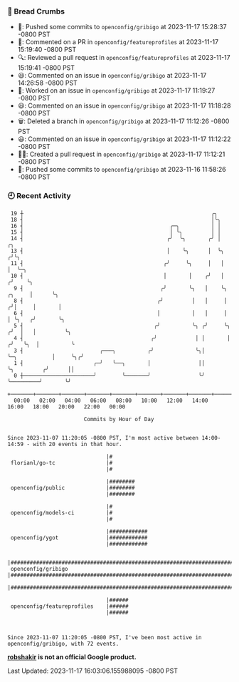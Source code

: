 ### 🍞 Bread Crumbs

 * 🚢: Pushed some commits to `openconfig/gribigo` at 2023-11-17 15:28:37 -0800 PST
 * 💬: Commented on a PR in  `openconfig/featureprofiles` at 2023-11-17 15:19:40 -0800 PST
 * 🔍: Reviewed a pull request in  `openconfig/featureprofiles` at 2023-11-17 15:19:41 -0800 PST
 * 😃: Commented on an issue in `openconfig/gribigo` at 2023-11-17 14:26:58 -0800 PST
 * 👀: Worked on an issue in `openconfig/gribigo` at 2023-11-17 11:19:27 -0800 PST
 * 😃: Commented on an issue in `openconfig/gribigo` at 2023-11-17 11:18:28 -0800 PST
 * 🗑: Deleted a branch in `openconfig/gribigo` at 2023-11-17 11:12:26 -0800 PST
 * 😃: Commented on an issue in `openconfig/gribigo` at 2023-11-17 11:12:22 -0800 PST
 * ✍🏼: Created a pull request in `openconfig/gribigo` at 2023-11-17 11:12:21 -0800 PST
 * 🚢: Pushed some commits to `openconfig/gribigo` at 2023-11-16 11:58:26 -0800 PST

### 🕘 Recent Activity
```
 19 ┼                                                           ╭╮
 18 ┤                                                           │╰╮
 16 ┤                                              ╭─╮          │ │
 15 ┤                                              │ ╰╮         │ │
 14 ┤                                             ╭╯  ╰╮       ╭╯ │                            ╭╮
 13 ┤                                             │    ╰╮      │  ╰╮                          ╭╯╰╮
 11 ┤                                            ╭╯     ╰╮     │   │                          │  ╰─╮
 10 ┤                                            │       │    ╭╯   │                         ╭╯    ╰╮
  9 ┤                                           ╭╯       ╰╮   │    ╰╮                 ╭╮     │      ╰╮
  8 ┤                                          ╭╯         │   │     │                ╭╯│     │       │
  6 ┤                                          │          │   │     │                │ ╰╮   ╭╯       ╰╮
  5 ┤                                         ╭╯          ╰╮ ╭╯     ╰╮              ╭╯  │   │         ╰╮
  4 ┤                                        ╭╯            │ │       │             ╭╯   ╰╮  │          ╰
  3 ┤                        ╭───╮          ╭╯             ╰╮│       ╰─╮           │     ╰╮╭╯
  1 ┤                      ╭─╯   ╰──╮       │               ││         ╰╮         ╭╯      ││
  0 ┼──────────────────────╯        ╰───────╯               ╰╯          ╰─────────╯       ╰╯
    +───────+───────+───────+───────+───────+───────+───────+───────+───────+───────+───────+───────+────
  00:00   02:00   04:00   06:00   08:00   10:00   12:00   14:00   16:00   18:00   20:00   22:00   00:00   

						Commits by Hour of Day


Since 2023-11-07 11:20:05 -0800 PST, I'm most active between 14:00-14:59 - with 20 events in that hour.

```



```
                               |#
 florianl/go-tc                |#
                               |#

                               |########
 openconfig/public             |########
                               |########

                               |#
 openconfig/models-ci          |#
                               |#

                               |############
 openconfig/ygot               |############
                               |############

                               |########################################################################
 openconfig/gribigo            |########################################################################
                               |########################################################################

                               |######
 openconfig/featureprofiles    |######
                               |######



Since 2023-11-07 11:20:05 -0800 PST, I've been most active in openconfig/gribigo, with 72 events.

```
**[robshakir](mailto:robjs@google.com) is not an official Google product.**  


Last Updated: 2023-11-17 16:03:06.155988095 -0800 PST
